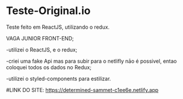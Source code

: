 # Teste-Original.io
Teste feito em ReactJS, utilizando o redux.

VAGA JUNIOR FRONT-END;

-utilizei o ReactJS, e o redux;

-criei uma fake Api mas para subir para o netlifly nāo é possivel, entao coloquei todos os dados no Redux;

-utilizei o styled-components para estilizar.


#LINK DO SITE:
https://determined-sammet-c1ee6e.netlify.app
